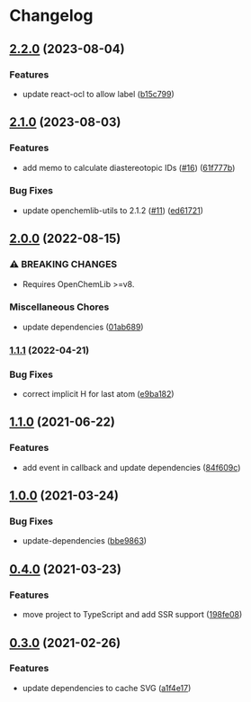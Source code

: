 # Changelog

## [2.2.0](https://github.com/zakodium-oss/react-ocl-nmr/compare/v2.1.0...v2.2.0) (2023-08-04)


### Features

* update react-ocl to allow label ([b15c799](https://github.com/zakodium-oss/react-ocl-nmr/commit/b15c799baff2709b396c4d55f23af619cae3315c))

## [2.1.0](https://github.com/zakodium-oss/react-ocl-nmr/compare/v2.0.0...v2.1.0) (2023-08-03)


### Features

* add memo to calculate diastereotopic IDs ([#16](https://github.com/zakodium-oss/react-ocl-nmr/issues/16)) ([61f777b](https://github.com/zakodium-oss/react-ocl-nmr/commit/61f777bbe9770a1f59ac9e356a9cb7d3ff2fbade))


### Bug Fixes

* update openchemlib-utils to 2.1.2 ([#11](https://github.com/zakodium-oss/react-ocl-nmr/issues/11)) ([ed61721](https://github.com/zakodium-oss/react-ocl-nmr/commit/ed61721429b36b11d209cf87b862cdbeb9cf852d))

## [2.0.0](https://github.com/zakodium/react-ocl-nmr/compare/v1.1.1...v2.0.0) (2022-08-15)


### ⚠ BREAKING CHANGES

* Requires OpenChemLib >=v8.

### Miscellaneous Chores

* update dependencies ([01ab689](https://github.com/zakodium/react-ocl-nmr/commit/01ab6899abf535307888fb3fec9c16cb44af6c87))

### [1.1.1](https://www.github.com/zakodium/react-ocl-nmr/compare/v1.1.0...v1.1.1) (2022-04-21)


### Bug Fixes

* correct implicit H for last atom ([e9ba182](https://www.github.com/zakodium/react-ocl-nmr/commit/e9ba182031281f156fb0e9be24b6f4076ab038dd))

## [1.1.0](https://www.github.com/zakodium/react-ocl-nmr/compare/v1.0.0...v1.1.0) (2021-06-22)


### Features

* add event in callback and update dependencies ([84f609c](https://www.github.com/zakodium/react-ocl-nmr/commit/84f609c5c07a9c42dd148e184fb82e19b5c4f8c8))

## [1.0.0](https://www.github.com/zakodium/react-ocl-nmr/compare/v0.4.0...v1.0.0) (2021-03-24)


### Bug Fixes

* update-dependencies ([bbe9863](https://www.github.com/zakodium/react-ocl-nmr/commit/bbe9863b4009c9ac73cd25d5e687d92321c9cc8e))

## [0.4.0](https://www.github.com/zakodium/react-ocl-nmr/compare/v0.3.0...v0.4.0) (2021-03-23)


### Features

* move project to TypeScript and add SSR support ([198fe08](https://www.github.com/zakodium/react-ocl-nmr/commit/198fe08a72c72f4e0c34be9fcb8b584b3a049089))

## [0.3.0](https://www.github.com/zakodium/react-ocl-nmr/compare/v0.2.2...v0.3.0) (2021-02-26)


### Features

* update dependencies to cache SVG ([a1f4e17](https://www.github.com/zakodium/react-ocl-nmr/commit/a1f4e17d92f6a89915b4bad5a148372de1683a96))
